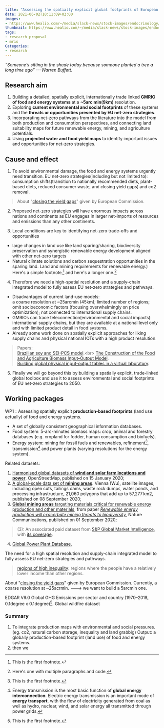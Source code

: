 ```yaml
---
title: "Assessing the spatially explicit global footprints of European net-zero strategies "
date: 2021-06-02T10:11:09+02:00
images:
- https://www.healio.com/~/media/slack-news/stock-images/endocrinology/r/research-files-adobe.jpeg
thumbnail: https://www.healio.com/~/media/slack-news/stock-images/endocrinology/r/research-files-adobe.jpeg
tags:
- research proposal
- mrio
Categories:
- research
---
```


*“Someone’s sitting in the shade today because someone planted a tree a long time ago” ---Warren Buffett.*

## Research aim
1. Building a detailed, spatially explicit, internationally trade linked **GMRIO of food and energy systems** at a **~5arc min(9km)** resolution.
2. Exploring **current environmental and social footprints** of these systems and the **threats or opportunities presented by EU net-zero strategies**.
3. Incorporating net-zero pathways from the literature into the model from both production and consumption perspectives, and connecting land suitability maps for future renewable energy, mining, and agriculture potentials.
4. Using **projected water and food yield maps** to identify important issues and opportunities for net-zero strategies.

## Cause and effect

1. To avoid environmental damage, the food and energy systems urgently need transition. EU net-zero strategies(including but not limited to): consumption shifts(transition to nationally recommended diets, plant-based diets, reduced consumer waste, and closing yield gaps) and co2 removal.
> About "[closing the yield gaps](https://wad.jrc.ec.europa.eu/yieldsgaps)" given by European Commission.

2. Proposed net-zero strategies will have enormous impacts across nations and continents as EU engages in larger net-imports of resources and emissions than any other continents.

3. Local conditions are key to identifying net-zero trade-offs and opportunities
  * large changes in land use like land sparing/sharing, biodiversity preservation and synergistic renewable energy development aligned with other net-zero targets
  * Natural climate solutions and carbon sequestration opportunities in the sparing land. Land and mining requirements for renewable energy.)
  Here's a simple footnote,[^1] and here's a longer one.[^bignote]

[^1]: This is the first footnote.

[^bignote]: Here's one with multiple paragraphs and code.
4. Therefore we need a high-spatial resolution and a supply-chain integrated model to fully assess EU net-zero strategies and pathways.
  * Disadvantages of current land-use models:  
    a coarse resolution at ~25arcmin (45km);
    limited number of regions;
    omit socioeconomic factors (focusing overwhelmingly on price optimization);
    not connected to international supply chains.
  *  GMRIOs can trace teleconnection(environmental and social impacts) international supply chains, but they are available at a national level only and with limited product detail in food systems.
  * Already some work done on spatially explicit approaches for liking supply chains and physical national IOTs with a high product resolution.
  > Papers:<br>
  > [Brazilian soy and SEI-PCS model](https://www.sciencedirect.com/science/article/pii/S0921800915000427#!).<br>
  > [The Construction of the Food and Agriculture Biomass Input–Output Model](https://pubs.acs.org/doi/10.1021/acs.est.9b03554).<br>
  > [Building global physical input-output tables in a virtual laboratory](https://epub.wu.ac.at/7949/1/WP_36.pdf).
5. Finally we will go beyond this by building a spatially explicit, trade-linked global toolbox and use it to assess environmental and social footprints of EU net-zero strategies to 2050.

## Working packages

WP1：Assessing spatially explicit **production-based footprints** (land use actually) of food and energy systems.
* A set of globally consistent geographical information databases.
* Food system: 5-arc-minutes biomass maps: crop, animal and forestry databases (e.g. cropland for fodder, human consumption and biofuels).
* Energy system: mining for fossil fuels and renewables, refinement[^1], transmission[^2] and power plants (varying resolutions for the energy system).

Related datasets:
1. [Harmonised global datasets of **wind and solar farm locations and power**](https://www.nature.com/articles/s41597-020-0469-8#code-availability). OpenStreetMap, published on 15 January 2020;
2. [A global-scale data set of **mining areas**](https://www.nature.com/articles/s41597-020-00624-w). Vienna (Wu), satellite images, including open cuts, tailings dams, waste rock dumps, water ponds, and processing infrastructure, 21,060 polygons that add up to 57,277 km2, published on 08 September 2020;
3. [**Global mining areas** targeting materials critical for renewable energy production and other materials](https://figshare.com/articles/dataset/Global_mining_areas_targeting_materials_critical_for_renewable_energy_production_and_other_materials/12630092), from paper [*Renewable energy production will exacerbate mining threats to biodiversity*](https://www.nature.com/articles/s41467-020-17928-5), Nature Communications, published on 01 September 2020;
>(3): An associated paid dataset from [S&P Global Market Intelligence](https://www.spglobal.com/marketintelligence/en/campaigns/metals-mining), with [its coverage](https://www.spglobal.com/marketintelligence/en/documents/001_spgmi011_metals-mining-cv-flyer-sales-slick_us_418.pdf).

4. [Global Power Plant Database](https://datasets.wri.org/dataset/globalpowerplantdatabase),



The need for a high spatial resolution and supply-chain integrated model to fully assess EU net-zero strategies and pathways.
>[regions of high inequality](https://www.europarl.europa.eu/RegData/etudes/BRIE/2019/637951/EPRS_BRI(2019)637951_EN.pdf): regions where the people have a relatively lower income than other regions.


About "[closing the yield gaps](https://wad.jrc.ec.europa.eu/yieldsgaps)" given by European Commission.
Currently, a coarse resolution at ~25acrmin. ---> we want to build a 5arcmin one.


EDGAR V6.0 Global GHG Emissions per sector and country (1970–2018, 0.1degree x 0.1degree)[^1].
Global wildfire dataset

[^1]: Refining: A petroleum refinery is a processing plant that converts crude oil into a mix of different finished petroleum products.
[^2]: Energy transmission is the most basic function of **global energy interconnection**. Electric energy transmission is an important mode of **energy transport**, with the flow of electricity generated from coal as well as hydro, nuclear, wind, and solar energy all transmitted through power grids.
[^3]: https://www.nature.com/articles/s41597-020-0469-8#code-availability
[^1]:https://edgar.jrc.ec.europa.eu/dataset_ghg60


### Summary

1. To integrate production maps with environmental and social pressures. (eg. co2, natural carbon storage, inequality and land grabbig)
Output: a globally production-based footprint (land use) of food and energy systems.
2. then we
